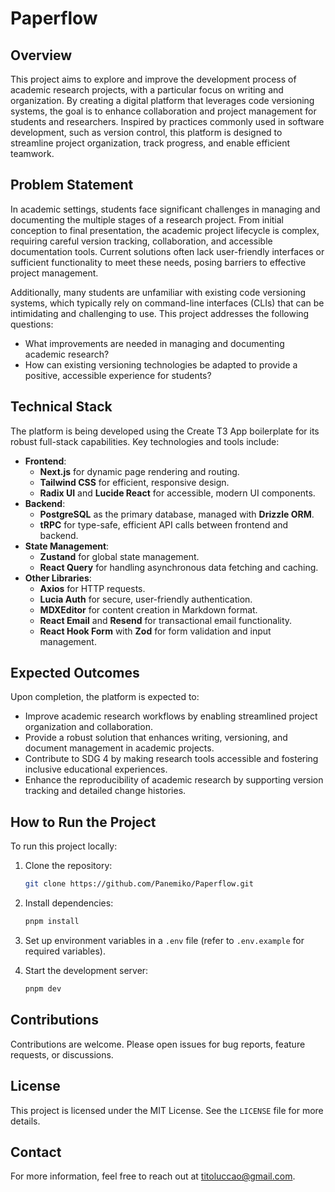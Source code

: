 # Paperflow

## Overview

This project aims to explore and improve the development process of academic research projects, with a particular focus on writing and organization. By creating a digital platform that leverages code versioning systems, the goal is to enhance collaboration and project management for students and researchers. Inspired by practices commonly used in software development, such as version control, this platform is designed to streamline project organization, track progress, and enable efficient teamwork.

## Problem Statement

In academic settings, students face significant challenges in managing and documenting the multiple stages of a research project. From initial conception to final presentation, the academic project lifecycle is complex, requiring careful version tracking, collaboration, and accessible documentation tools. Current solutions often lack user-friendly interfaces or sufficient functionality to meet these needs, posing barriers to effective project management.

Additionally, many students are unfamiliar with existing code versioning systems, which typically rely on command-line interfaces (CLIs) that can be intimidating and challenging to use. This project addresses the following questions:

- What improvements are needed in managing and documenting academic research?
- How can existing versioning technologies be adapted to provide a positive, accessible experience for students?

## Technical Stack

The platform is being developed using the Create T3 App boilerplate for its robust full-stack capabilities. Key technologies and tools include:

- **Frontend**:
  - **Next.js** for dynamic page rendering and routing.
  - **Tailwind CSS** for efficient, responsive design.
  - **Radix UI** and **Lucide React** for accessible, modern UI components.
- **Backend**:
  - **PostgreSQL** as the primary database, managed with **Drizzle ORM**.
  - **tRPC** for type-safe, efficient API calls between frontend and backend.
- **State Management**:
  - **Zustand** for global state management.
  - **React Query** for handling asynchronous data fetching and caching.
- **Other Libraries**:
  - **Axios** for HTTP requests.
  - **Lucia Auth** for secure, user-friendly authentication.
  - **MDXEditor** for content creation in Markdown format.
  - **React Email** and **Resend** for transactional email functionality.
  - **React Hook Form** with **Zod** for form validation and input management.

## Expected Outcomes

Upon completion, the platform is expected to:

- Improve academic research workflows by enabling streamlined project organization and collaboration.
- Provide a robust solution that enhances writing, versioning, and document management in academic projects.
- Contribute to SDG 4 by making research tools accessible and fostering inclusive educational experiences.
- Enhance the reproducibility of academic research by supporting version tracking and detailed change histories.

## How to Run the Project

To run this project locally:

1. Clone the repository:

   ```bash
   git clone https://github.com/Panemiko/Paperflow.git
   ```

2. Install dependencies:

   ```bash
   pnpm install
   ```

3. Set up environment variables in a `.env` file (refer to `.env.example` for required variables).

4. Start the development server:
   ```bash
   pnpm dev
   ```

## Contributions

Contributions are welcome. Please open issues for bug reports, feature requests, or discussions.

## License

This project is licensed under the MIT License. See the `LICENSE` file for more details.

## Contact

For more information, feel free to reach out at [titoluccao@gmail.com](mailto:titoluccao@gmail.com).
